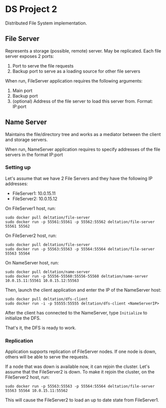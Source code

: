 # DS Project 2
Distributed File System implementation.

## File Server
Represents a storage (possible, remote) server. May be replicated.
Each file server exposes 2 ports: 
1) Port to serve the file requests
2) Backup port to serve as a loading source for other file servers

When run, FileServer application requires the following arguments:
1) Main port
2) Backup port
3) (optional) Address of the file server to load this server from. Format: IP:port

## Name Server
Maintains the file/directory tree and works as a mediator between the client and storage servers.

When run, NameServer application requires to specify addresses of the file servers in the format IP:port

### Setting up
Let's assume that we have 2 File Servers and they have the following IP addresses:
- FileServer1: 10.0.15.11
- FileServer2: 10.0.15.12

On FileServer1 host, run:
```
sudo docker pull deltation/file-server
sudo docker run -p 55561:55561 -p 55562:55562 deltation/file-server 55561 55562
```

On FileServer2 host, run:
```
sudo docker pull deltation/file-server
sudo docker run -p 55563:55563 -p 55564:55564 deltation/file-server 55563 55564
```

On NameServer host, run:
```
sudo docker pull deltation/name-server
sudo docker run -p 55556-55560:55556-55560 deltation/name-server 10.0.15.11:55561 10.0.15.12:55563
```

Then, launch the client application and enter the IP of the NameServer host:
```
sudo docker pull deltation/dfs-client
sudo docker run -i -p 55555:55555 deltation/dfs-client <NameServerIP>
``` 

After the client has connected to the NameServer, type `Initialize` to initialize the DFS.

That's it, the DFS is ready to work.

### Replication
Application supports replication of FileServer nodes. If one node is down, others will be able to serve the requests.

If a node that was down is available now, it can rejoin the cluster. Let's assume that the FileServer2 is down. To make it rejoin the cluster, on the FileServer2 host, run:
```
sudo docker run -p 55563:55563 -p 55564:55564 deltation/file-server 55563 55564 10.0.15.11:55562
```
This will cause the FileServer2 to load an up to date state from FileServer1.

